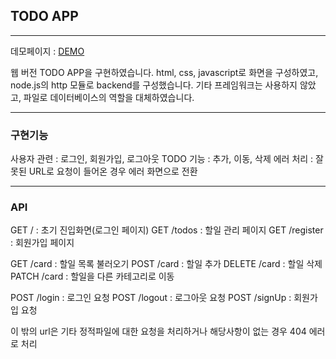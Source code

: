 ## TODO APP 

---

데모페이지 : [DEMO](https://ymink16-todo-web.herokuapp.com/)

 웹 버전 TODO APP을 구현하였습니다. html, css, javascript로 화면을 구성하였고, node.js의 http 모듈로 backend를 구성했습니다. 기타 프레임워크는 사용하지 않았고, 파일로 데이터베이스의 역할을 대체하였습니다. 

---

### 구현기능 

사용자 관련 : 로그인, 회원가입, 로그아웃
TODO 기능 :  추가, 이동, 삭제
에러 처리 : 잘못된 URL로 요청이 들어온 경우 에러 화면으로 전환

---

### API

GET / : 초기 진입화면(로그인 페이지) 
GET /todos : 할일 관리 페이지 
GET /register : 회원가입 페이지

GET /card : 할일 목록 불러오기
POST /card : 할일 추가
DELETE /card : 할일 삭제
PATCH /card : 할일을 다른 카테고리로 이동

POST /login : 로그인 요청
POST /logout : 로그아웃 요청
POST /signUp : 회원가입 요청

이 밖의 url은 기타 정적파일에 대한 요청을 처리하거나 해당사항이 없는 경우 404 에러로 처리 





